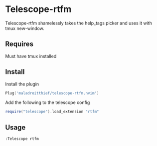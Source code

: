# Telescope-rtfm

Telescope-rtfm shamelessly takes the help_tags picker and uses it with tmux new-window.

## Requires

Must have tmux installed

## Install

Install the plugin

```lua
Plug('maladroitthief/telescope-rtfm.nvim')
```

Add the following to the telescope config

```lua
require("telescope").load_extension "rtfm"
```

## Usage

```vim
:Telescope rtfm
```
